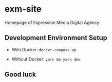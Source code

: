 # exm-site

Homepage of Expression Media Digital Agency

## Development Environment Setup

- With Docker: `docker-compose up`

- Without Docker: `yarn && yarn dev`

## Good luck
